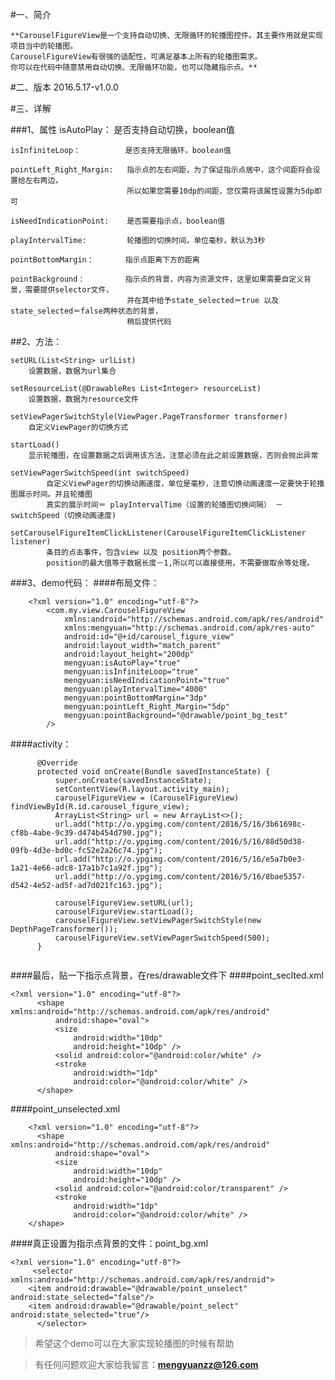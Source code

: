 
#一、简介

    **CarouselFigureView是一个支持自动切换、无限循环的轮播图控件。其主要作用就是实现项目当中的轮播图。
    CarouselFigureView有很强的适配性，可满足基本上所有的轮播图需求。
    你可以在代码中随意禁用自动切换、无限循环功能，也可以隐藏指示点。**

#二、版本
    2016.5.17-v1.0.0

    







#三、详解

###1、属性
    isAutoPlay：              是否支持自动切换，boolean值
    
    isInfiniteLoop：          是否支持无限循环，boolean值  
    
    pointLeft_Right_Margin:   指示点的左右间距，为了保证指示点居中，这个间距将会设置给左右两边，
                              所以如果您需要10dp的间距，您仅需将该属性设置为5dp即可     
                              
    isNeedIndicationPoint:    是否需要指示点，boolean值
    
    playIntervalTime:         轮播图的切换时间，单位毫秒，默认为3秒
    
    pointBottomMargin：       指示点距离下方的距离
    
    pointBackground：         指示点的背景，内容为资源文件，这里如果需要自定义背景，需要提供selector文件，
                              并在其中给予state_selected＝true 以及state_selected＝false两种状态的背景，                 
                              稍后提供代码
                              
##2、方法：  

    setURL(List<String> urlList)                
        设置数据，数据为url集合
        
    setResourceList(@DrawableRes List<Integer> resourceList)  
        设置数据，数据为resource文件

    setViewPagerSwitchStyle(ViewPager.PageTransformer transformer) 
        自定义ViewPager的切换方式
        
    startLoad()     
        显示轮播图，在设置数据之后调用该方法，注意必须在此之前设置数据，否则会抛出异常
        
    setViewPagerSwitchSpeed(int switchSpeed)
            自定义ViewPager的切换动画速度，单位是毫秒，注意切换动画速度一定要快于轮播图展示时间。并且轮播图
            真实的展示时间＝ playIntervalTime（设置的轮播图切换间隔） － switchSpeed（切换动画速度)
            
    setCarouselFigureItemClickListener(CarouselFigureItemClickListener listener)
            条目的点击事件，包含view 以及 position两个参数。
            position的最大值等于数据长度－1,所以可以直接使用，不需要做取余等处理。
###3、demo代码：
####布局文件：            
```
    <?xml version="1.0" encoding="utf-8"?>
        <com.my.view.CarouselFigureView
            xmlns:android="http://schemas.android.com/apk/res/android"
            xmlns:mengyuan="http://schemas.android.com/apk/res-auto"
            android:id="@+id/carousel_figure_view"
            android:layout_width="match_parent"
            android:layout_height="200dp"
            mengyuan:isAutoPlay="true"
            mengyuan:isInfiniteLoop="true"
            mengyuan:isNeedIndicationPoint="true"
            mengyuan:playIntervalTime="4000"
            mengyuan:pointBottomMargin="3dp"
            mengyuan:pointLeft_Right_Margin="5dp"
            mengyuan:pointBackground="@drawable/point_bg_test"
        />
```
####activity：
```
      @Override
      protected void onCreate(Bundle savedInstanceState) {
          super.onCreate(savedInstanceState);
          setContentView(R.layout.activity_main);
          carouselFigureView = (CarouselFigureView) findViewById(R.id.carousel_figure_view);
          ArrayList<String> url = new ArrayList<>();
          url.add("http://o.ypgimg.com/content/2016/5/16/3b61698c-cf8b-4abe-9c39-d474b454d790.jpg");
          url.add("http://o.ypgimg.com/content/2016/5/16/88d50d38-09fb-4d3e-bd0c-fc52e2a26c74.jpg");
          url.add("http://o.ypgimg.com/content/2016/5/16/e5a7b0e3-1a21-4e66-adc8-17a1b7c1a92f.jpg");
          url.add("http://o.ypgimg.com/content/2016/5/16/8bae5357-d542-4e52-ad5f-ad7d021fc163.jpg");
  
          carouselFigureView.setURL(url);
          carouselFigureView.startLoad();
          carouselFigureView.setViewPagerSwitchStyle(new DepthPageTransformer());
          carouselFigureView.setViewPagerSwitchSpeed(500);
      }
      
```      
      
####最后，贴一下指示点背景，在res/drawable文件下
####point_seclted.xml
```
<?xml version="1.0" encoding="utf-8"?>
      <shape xmlns:android="http://schemas.android.com/apk/res/android"
          android:shape="oval">
          <size
              android:width="10dp"
              android:height="10dp" />
          <solid android:color="@android:color/white" />
          <stroke
              android:width="1dp"
              android:color="@android:color/white" />
      </shape>
```     
      
####point_unselected.xml
```
    <?xml version="1.0" encoding="utf-8"?>
      <shape xmlns:android="http://schemas.android.com/apk/res/android"
          android:shape="oval">
          <size
              android:width="10dp"
              android:height="10dp" />
          <solid android:color="@android:color/transparent" />
          <stroke
              android:width="1dp"
              android:color="@android:color/white" />
    </shape>
```
 
####真正设置为指示点背景的文件：point_bg.xml
```
<?xml version="1.0" encoding="utf-8"?>
     <selector xmlns:android="http://schemas.android.com/apk/res/android">
    <item android:drawable="@drawable/point_unselect" android:state_selected="false"/>
    <item android:drawable="@drawable/point_select" android:state_selected="true"/>
      </selector>
```

>希望这个demo可以在大家实现轮播图的时候有帮助

>有任何问题欢迎大家给我留言：**mengyuanzz@126.com**